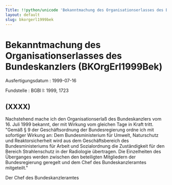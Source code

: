 ```yaml
---
Title: !!python/unicode 'Bekanntmachung des Organisationserlasses des Bundeskanzlers'
layout: default
slug: bkorgerl1999bek
---
```


# Bekanntmachung des Organisationserlasses des Bundeskanzlers (BKOrgErl1999Bek)

Ausfertigungsdatum
:   1999-07-16

Fundstelle
:   BGBl I: 1999, 1723



## (XXXX)

Nachstehend mache ich den Organisationserlaß des Bundeskanzlers vom
16\. Juli 1999 bekannt, der mit Wirkung vom gleichen Tage in Kraft
tritt.
"Gemäß § 9 der Geschäftsordnung der Bundesregierung ordne ich mit
sofortiger Wirkung an:
Dem Bundesministerium für Umwelt, Naturschutz und Reaktorsicherheit
wird aus dem Geschäftsbereich des Bundesministeriums für Arbeit und
Sozialordnung die Zuständigkeit für den Bereich Strahlenschutz in der
Radiologie übertragen.
Die Einzelheiten des Überganges werden zwischen den beteiligten
Mitgliedern der Bundesregierung geregelt und dem Chef des
Bundeskanzleramtes mitgeteilt."

Der Chef des Bundeskanzleramtes


